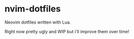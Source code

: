 # nvim-dotfiles
Neovim dotfiles written with Lua.

Right now pretty ugly and WIP but i'll improve them over time!
